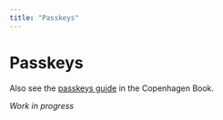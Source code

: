 ```yaml
---
title: "Passkeys"
---
```


# Passkeys

Also see the [passkeys guide](https://thecopenhagenbook.com/passkeys) in the Copenhagen Book.

_Work in progress_
